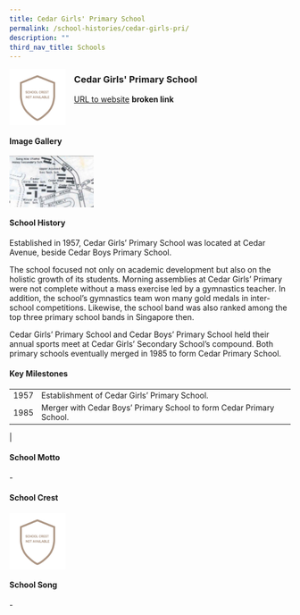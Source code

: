 ```yaml
---
title: Cedar Girls' Primary School
permalink: /school-histories/cedar-girls-pri/
description: ""
third_nav_title: Schools
---
```

<img src="/images/cedargirlspri1.png" style="width:20%;margin-right:15px;" align = "left">

### **Cedar Girls' Primary School**
[URL to website](https://academyofsingaporeteachers.moe.edu.sg/moehc/school-histories/school/-) **broken link**

<br clear="left">

#### **Image Gallery**

<p><a href="/images/cedargirlspri2.jpg">  
<img src="/images/cedargirlspri2.jpg" style="width:30%;margin-right:15px;" align = "left">
</a></p>

<br clear="left">

#### **School History**
Established in 1957, Cedar Girls’ Primary School was located at Cedar Avenue, beside Cedar Boys Primary School.  
  
The school focused not only on academic development but also on the holistic growth of its students. Morning assemblies at Cedar Girls’ Primary were not complete without a mass exercise led by a gymnastics teacher. In addition, the school’s gymnastics team won many gold medals in inter-school competitions. Likewise, the school band was also ranked among the top three primary school bands in Singapore then.  
  
Cedar Girls’ Primary School and Cedar Boys’ Primary School held their annual sports meet at Cedar Girls’ Secondary School’s compound. Both primary schools eventually merged in 1985 to form Cedar Primary School.

#### **Key Milestones**

|  |  |
|:---:|---|
| 1957 | Establishment of Cedar Girls’ Primary School. |
| 1985 | Merger with Cedar Boys’ Primary School to form Cedar Primary School. |
|

#### **School Motto**
\-

#### **School Crest**
<img src="/images/cedargirlspri1.png" style="width:20%;margin-right:15px;" align = "left">

<br clear="left">

#### **School Song**
\-